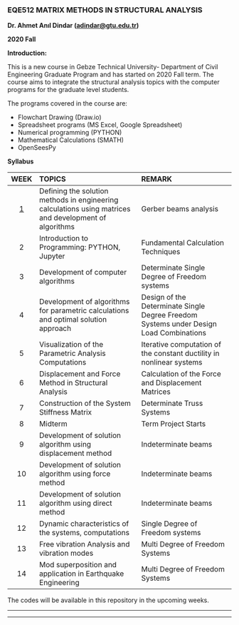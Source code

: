 ### EQE512 MATRIX METHODS IN STRUCTURAL ANALYSIS ###

**Dr. Ahmet Anıl Dindar (adindar@gtu.edu.tr)** 

**2020 Fall**

**Introduction:**

This is a new course in Gebze Technical University- Department of Civil Engineering Graduate Program and has started on 2020 Fall term. The course aims to integrate the structural analysis topics with the computer programs for the graduate level students. 

The programs covered in the course are:
- Flowchart Drawing (Draw.io)
- Spreadsheet programs (MS Excel, Google Spreadsheet)
- Numerical programming (PYTHON)
- Mathematical Calculations (SMATH)
- OpenSeesPy


**Syllabus**

|WEEK |TOPICS |REMARK|
|:---:|:---|:---|
|[1](./EQE512-Week01.ipynb)|Defining the solution methods in engineering calculations using matrices and development of algorithms |Gerber beams analysis|
|2|Introduction to Programming: PYTHON, Jupyter | Fundamental Calculation Techniques|
|3|Development of computer algorithms |Determinate Single Degree of Freedom systems
|4|Development of algorithms for parametric calculations and optimal solution approach  |Design of the Determinate Single Degree Freedom Systems under Design Load Combinations
|5|Visualization of the Parametric Analysis Computations  |Iterative computation of the constant ductility in nonlinear systems
|6|Displacement and Force Method in Structural Analysis |Calculation of the Force and Displacement Matrices
|7|Construction of the System Stiffness Matrix  |Determinate Truss Systems
|8|Midterm |Term Project Starts
|9|Development of solution algorithm using displacement method |Indeterminate beams
|10|Development of solution algorithm using force method |Indeterminate beams
|11|Development of solution algorithm using direct method  |Indeterminate beams
|12|Dynamic characteristics of the systems, computations |Single Degree of Freedom systems
|13|Free vibration Analysis and vibration modes|Multi Degree of Freedom Systems
|14|Mod superposition and application in Earthquake Engineering  |Multi Degree of Freedom Systems

The codes will be available in this repository in the upcoming weeks.

---
---